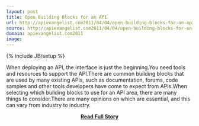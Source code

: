 ```yaml
---
layout: post
title: Open Building Blocks for an API
url: http://apievangelist.com2011/04/04/open-building-blocks-for-an-api/
source: http://apievangelist.com2011/04/04/open-building-blocks-for-an-api/
domain: apievangelist.com2011
image: 
---
```

{% include JB/setup %}<p>When deploying an API, the interface is just the beginning.You need tools and resources to support the API.There are common building blocks that are used by many existing APIs, such as documentation, forums, code samples and other tools developers have come to expect from APIs.When selecting which building blocks to use for an API area, there are many things to consider.There are many opinions on which are essential, and this can vary from industry to industry.</p>
<center><p><a href="http://apievangelist.com2011/04/04/open-building-blocks-for-an-api/" style='padding:25px; font-sze:18px; font-weight: bold;'>Read Full Story</a></p></center>
